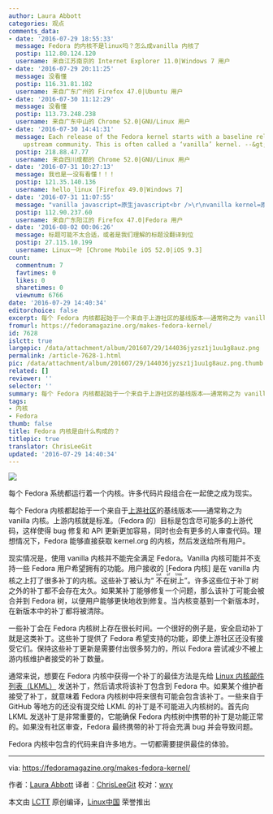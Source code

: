 ```yaml
---
author: Laura Abbott
categories: 观点
comments_data:
- date: '2016-07-29 18:55:33'
  message: Fedora 的内核不是linux吗？怎么成vanilla 内核了
  postip: 112.80.124.120
  username: 来自江苏南京的 Internet Explorer 11.0|Windows 7 用户
- date: '2016-07-29 20:11:25'
  message: 没看懂
  postip: 116.31.81.182
  username: 来自广东广州的 Firefox 47.0|Ubuntu 用户
- date: '2016-07-30 11:12:29'
  message: 没看懂
  postip: 113.73.248.238
  username: 来自广东中山的 Chrome 52.0|GNU/Linux 用户
- date: '2016-07-30 14:41:31'
  message: Each release of the Fedora kernel starts with a baseline release from the
    upstream community. This is often called a ‘vanilla’ kernel. --&gt; https:||fedoramagazine.org|makes-fedora-kernel|
  postip: 218.88.47.77
  username: 来自四川成都的 Chrome 52.0|GNU/Linux 用户
- date: '2016-07-31 10:27:13'
  message: 我也是一没有看懂！！！
  postip: 121.35.140.136
  username: hello_linux [Firefox 49.0|Windows 7]
- date: '2016-07-31 11:07:55'
  message: "vanilla javascript=原生javascript<br />\r\nvanilla kernel=原生kernel<br />\r\n文章说的是fedora用的内核基础就是原生内核，但是加上一大堆自己的补丁，然后维护这些补丁不容易。"
  postip: 112.90.237.60
  username: 来自广东阳江的 Firefox 47.0|Fedora 用户
- date: '2016-08-02 00:06:26'
  message: 标题可能不太合适，或者是我们理解的标题没翻译到位
  postip: 27.115.10.199
  username: Linux一叶 [Chrome Mobile iOS 52.0|iOS 9.3]
count:
  commentnum: 7
  favtimes: 0
  likes: 0
  sharetimes: 0
  viewnum: 6766
date: '2016-07-29 14:40:34'
editorchoice: false
excerpt: 每个 Fedora 内核都起始于一个来自于上游社区的基线版本——通常称之为 vanilla 内核。上游内核就是标准。
fromurl: https://fedoramagazine.org/makes-fedora-kernel/
id: 7628
islctt: true
largepic: /data/attachment/album/201607/29/144036jyzsz1j1uu1g8auz.png
permalink: /article-7628-1.html
pic: /data/attachment/album/201607/29/144036jyzsz1j1uu1g8auz.png.thumb.jpg
related: []
reviewer: ''
selector: ''
summary: 每个 Fedora 内核都起始于一个来自于上游社区的基线版本——通常称之为 vanilla 内核。上游内核就是标准。
tags:
- 内核
- Fedora
thumb: false
title: Fedora 内核是由什么构成的？
titlepic: true
translator: ChrisLeeGit
updated: '2016-07-29 14:40:34'
---
```


![](/data/attachment/album/201607/29/144036jyzsz1j1uu1g8auz.png)


每个 Fedora 系统都运行着一个内核。许多代码片段组合在一起使之成为现实。


每个 Fedora 内核都起始于一个来自于[上游社区](http://www.kernel.org/)的基线版本——通常称之为 vanilla 内核。上游内核就是标准。（Fedora 的）目标是包含尽可能多的上游代码，这样使得 bug 修复和 API 更新更加容易，同时也会有更多的人审查代码。理想情况下，Fedora 能够直接获取 kernel.org 的内核，然后发送给所有用户。


现实情况是，使用 vanilla 内核并不能完全满足 Fedora。Vanilla 内核可能并不支持一些 Fedora 用户希望拥有的功能。用户接收的 [Fedora 内核] 是在 vanilla 内核之上打了很多补丁的内核。这些补丁被认为“<ruby> 不在树上 <rp>  （ </rp> <rt>  out of tree </rt> <rp>  ） </rp></ruby>”。许多这些位于补丁树之外的补丁都不会存在太久。如果某补丁能够修复一个问题，那么该补丁可能会被合并到 Fedora 树，以便用户能够更快地收到修复。当内核变基到一个新版本时，在新版本中的补丁都将被清除。


一些补丁会在 Fedora 内核树上存在很长时间。一个很好的例子是，安全启动补丁就是这类补丁。这些补丁提供了 Fedora 希望支持的功能，即使上游社区还没有接受它们。保持这些补丁更新是需要付出很多努力的，所以 Fedora 尝试减少不被上游内核维护者接受的补丁数量。


通常来说，想要在 Fedora 内核中获得一个补丁的最佳方法是先给 [Linux 内核邮件列表（LKML）](http://www.labbott.name/blog/2015/10/02/the-art-of-communicating-with-lkml/) 发送补丁，然后请求将该补丁包含到 Fedora 中。如果某个维护者接受了补丁，就意味着 Fedora 内核树中将来很有可能会包含该补丁。一些来自于 GitHub 等地方的还没有提交给 LKML 的补丁是不可能进入内核树的。首先向 LKML 发送补丁是非常重要的，它能确保 Fedora 内核树中携带的补丁是功能正常的。如果没有社区审查，Fedora 最终携带的补丁将会充满 bug 并会导致问题。


Fedora 内核中包含的代码来自许多地方。一切都需要提供最佳的体验。




---


via: <https://fedoramagazine.org/makes-fedora-kernel/>


作者：[Laura Abbott](https://fedoramagazine.org/makes-fedora-kernel/) 译者：[ChrisLeeGit](https://github.com/chrisleegit) 校对：[wxy](https://github.com/wxy)


本文由 [LCTT](https://github.com/LCTT/TranslateProject) 原创编译，[Linux中国](https://linux.cn/) 荣誉推出